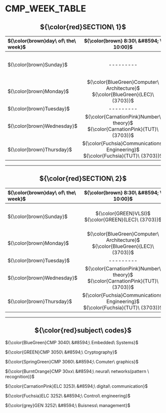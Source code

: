 # CMP_WEEK_TABLE

<h2 align="center">
${\color{red}SECTION\ 1}$
</h2>


|${\color{brown}day\ of\ the\ week}$  |${\color{brown} 8:30\ &#8594; \ 10:00}$ | ${\color{brown} 10:15\ &#8594;\ 11:45}$ | ${\color{brown}12:15\ &#8594;\ 01:45}$ | ${\color{brown}02:00\ &#8594;\ 03:30}$ | ${\color{brown}03:45\ &#8594;\ 05:15}$ |
|:---                 |     :---:         |     :---:          |      :---:        |     :---:           |    :---:          |
|${\color{brown}Sunday}$              |   ---------   |   ${\color{BlueGreen}Computer\ Architecture}$ <br /> ${\color{BlueGreen}(TUT)\ (3706)}$    |   ${\color{BurntOrange}Image\ Processing}$ <br /> ${\color{BurntOrange}(TUT)\ (3708)}$  |  ${\color{GREEN}VLSI}$ <br /> ${\color{GREEN}(TUT)\ (3706)}$        |   ${\color{GREEN}VLSI}$ <br /> ${\color{GREEN}(TUT)\ (3706)}$    |
|${\color{brown}Monday}$              |   ${\color{BlueGreen}Computer\ Architecture}$ <br /> ${\color{BlueGreen}(LEC)\ (3703)}$ |  ${\color{BurntOrange}Image\ Processing}$ <br /> ${\color{BurntOrange}(LEC)\ (3703)}$   |   ---------            |   ${\color{SpringGreen}Software\ Engineering}$ <br /> ${\color{SpringGreen}(TUT)\ (3708)}$                  |    ---------            |
|${\color{brown}Tuesday}$             | ---------               |  ---------              |    ---------            |      ---------          |      ---------   |
|${\color{brown}Wednesday}$           | ${\color{CarnationPink}Number\ theory}$ <br /> ${\color{CarnationPink}(TUT)\ (3703)}$               |  ${\color{CarnationPink}Number\ theory}$ <br /> ${\color{CarnationPink}(LEC)\ (3703)}$  | ${\color{SpringGreen}Software\ Engineering}$ <br /> ${\color{SpringGreen}(LEC)\ (3703)}$               |  ---------              |  ---------              |
|${\color{brown}Thursday}$            |  ${\color{Fuchsia}Communications\ Engineering}$ <br /> ${\color{Fuchsia}(TUT)\ (3703)}$               | ${\color{Fuchsia}Communications\ Engineering}$ <br /> ${\color{Fuchsia}(LEC)\ (3703)}$               | ${\color{grey}Marketing\ and\ Sales}$ <br /> ${\color{grey}(LEC)\ (3703)}$                |   ---------            | ---------               |


----

<h2 align="center">
${\color{red}SECTION\ 2}$
</h2>


|${\color{brown}day\ of\ the\ week}$  |${\color{brown} 8:30\ &#8594; \ 10:00}$ | ${\color{brown} 10:15\ &#8594;\ 11:45}$ | ${\color{brown}12:15\ &#8594;\ 01:45}$ | ${\color{brown}02:00\ &#8594;\ 03:30}$ | ${\color{brown}03:45\ &#8594;\ 05:15}$ |
|:---                 |     :---:         |     :---:          |      :---:        |     :---:           |    :---:          |
|${\color{brown}Sunday}$              | ${\color{GREEN}VLSI}$ <br /> ${\color{GREEN}(LEC)\ (3703)}$ |  ${\color{BurntOrange}Image\ Processing}$ <br /> ${\color{BurntOrange}(TUT)\ (3708)}$  | ${\color{BlueGreen}Computer\ Architecture}$ <br /> ${\color{BlueGreen}(TUT)\ (3706)}$ |${\color{SpringGreen}Software\ Engineering}$ <br /> ${\color{SpringGreen}(TUT)\ (3708)}$  |       ---------       |
|${\color{brown}Monday}$              |${\color{BlueGreen}Computer\ Architecture}$ <br /> ${\color{BlueGreen}(LEC)\ (3703)}$ |  ${\color{BurntOrange}Image\ Processing}$ <br /> ${\color{BurntOrange}(LEC)\ (3703)}$                |   ${\color{GREEN}VLSI}$ <br /> ${\color{GREEN}(TUT)\ (3707)}$            |   ${\color{GREEN}VLSI}$ <br /> ${\color{GREEN}(TUT)\ (3707)}$             |    ---------            |
|${\color{brown}Tuesday}$             |---------               |  ---------              |    ---------            |      ---------          |      ---------          
|${\color{brown}Wednesday}$           | ${\color{CarnationPink}Number\ theory}$ <br /> ${\color{CarnationPink}(TUT)\ (3703)}$ |               ${\color{CarnationPink}Number\ theory}$ <br /> ${\color{CarnationPink}(LEC)\ (3703)}$  | ${\color{SpringGreen}Software\ Engineering}$ <br /> ${\color{SpringGreen}(LEC)\ (3703)}$                       | ---------              |  ---------              |
|${\color{brown}Thursday}$            |  ${\color{Fuchsia}Communications\ Engineering}$ <br /> ${\color{Fuchsia}(TUT)\ (3703)}$                | ${\color{Fuchsia}Communications\ Engineering}$ <br /> ${\color{Fuchsia}(LEC)\ (3703)}$               | ${\color{grey}Marketing\ and\ Sales}$ <br /> ${\color{grey}(LEC)\ (3703)}$                |     ---------           | ---------               |

----

<h2 align="center">
${\color{red}subject\ codes}$
</h2>

${\color{BlueGreen}CMP 3040\ &#8594;\ Embedded\ Systems}$

${\color{GREEN}CMP 3050\ &#8594;\ Cryptography}$

${\color{SpringGreen}CMP 3060\ &#8594;\  Comuter\ graphics}$

${\color{BurntOrange}CMP 30xx\ &#8594;\ neural\ networks(pattern \ recognition)}$

 ${\color{CarnationPink}ELC 3253\ &#8594;\ digital\ communication}$
 
${\color{Fuchsia}ELC 3252\ &#8594;\ Control\ engineering}$


${\color{grey}GEN 3252\ &#8594;\ Buisness\ management}$
